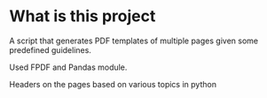 # What is this project

A script that generates PDF templates of multiple pages given some predefined guidelines.

Used FPDF and Pandas module. 

Headers on the pages based on various topics in python